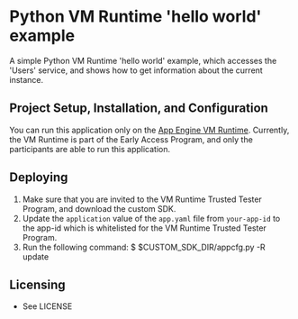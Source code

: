 # Python VM Runtime 'hello world' example

A simple Python VM Runtime 'hello world' example, which accesses the 'Users' service, and shows how to get information about the current instance.

## Project Setup, Installation, and Configuration

You can run this application only on the [App Engine VM
Runtime][1]. Currently, the VM Runtime is part of the Early Access Program, and
only the participants are able to run this application.

## Deploying

1. Make sure that you are invited to the VM Runtime Trusted Tester
   Program, and download the custom SDK.
2. Update the `application` value of the `app.yaml` file from
   `your-app-id` to the app-id which is whitelisted for the VM Runtime
   Trusted Tester Program.
3. Run the following command:
   $ $CUSTOM_SDK_DIR/appcfg.py -R update <directory>

## Licensing

* See LICENSE

[1]: https://docs.google.com/document/d/1VH1oVarfKILAF_TfvETtPPE3TFzIuWqsa22PtkRkgJ4
